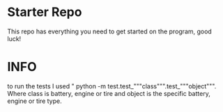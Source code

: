 # Starter Repo
This repo has everything you need to get started on the program, good luck!

# INFO
to run the tests I used " python -m test.test_"""class""".test_"""object""". Where class is battery, engine or tire  and object is the specific battery, engine or tire type.